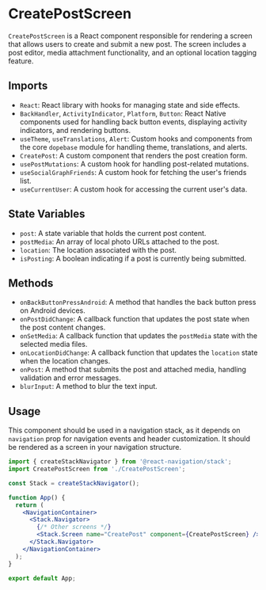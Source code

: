 # CreatePostScreen

`CreatePostScreen` is a React component responsible for rendering a screen that allows users to create and submit a new post. The screen includes a post editor, media attachment functionality, and an optional location tagging feature.

## Imports

- `React`: React library with hooks for managing state and side effects.
- `BackHandler`, `ActivityIndicator`, `Platform`, `Button`: React Native components used for handling back button events, displaying activity indicators, and rendering buttons.
- `useTheme`, `useTranslations`, `Alert`: Custom hooks and components from the core `dopebase` module for handling theme, translations, and alerts.
- `CreatePost`: A custom component that renders the post creation form.
- `usePostMutations`: A custom hook for handling post-related mutations.
- `useSocialGraphFriends`: A custom hook for fetching the user's friends list.
- `useCurrentUser`: A custom hook for accessing the current user's data.

## State Variables

- `post`: A state variable that holds the current post content.
- `postMedia`: An array of local photo URLs attached to the post.
- `location`: The location associated with the post.
- `isPosting`: A boolean indicating if a post is currently being submitted.

## Methods

- `onBackButtonPressAndroid`: A method that handles the back button press on Android devices.
- `onPostDidChange`: A callback function that updates the post state when the post content changes.
- `onSetMedia`: A callback function that updates the `postMedia` state with the selected media files.
- `onLocationDidChange`: A callback function that updates the `location` state when the location changes.
- `onPost`: A method that submits the post and attached media, handling validation and error messages.
- `blurInput`: A method to blur the text input.

## Usage

This component should be used in a navigation stack, as it depends on `navigation` prop for navigation events and header customization. It should be rendered as a screen in your navigation structure.

```jsx
import { createStackNavigator } from '@react-navigation/stack';
import CreatePostScreen from './CreatePostScreen';

const Stack = createStackNavigator();

function App() {
  return (
    <NavigationContainer>
      <Stack.Navigator>
        {/* Other screens */}
        <Stack.Screen name="CreatePost" component={CreatePostScreen} />
      </Stack.Navigator>
    </NavigationContainer>
  );
}

export default App;
